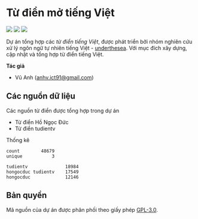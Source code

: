 # Từ điển mở tiếng Việt

![](https://img.shields.io/badge/made%20with-%E2%9D%A4-red.svg)
![](https://img.shields.io/badge/opensource-vietnamese-blue.svg)
![](https://img.shields.io/badge/build-passing-green.svg)

Dự án tổng hợp các *từ điển tiếng Việt*, được phát triển bởi nhóm nghiên cứu xử lý ngôn ngữ tự nhiên tiếng Việt - [underthesea](https://github.com/undertheseanlp). Với mục đích xây dựng, cập nhật và tổng hợp từ điển tiếng Việt.

**Tác giả** 

* Vũ Anh ([anhv.ict91@gmail.com](anhv.ict91@gmail.com))

## Các nguồn dữ liệu 

Các nguồn từ điển được tổng hợp trong dự án 

* Từ điển Hồ Ngọc Đức
* Từ điển tudientv

Thống kê

```
count        48679
unique           3

tudientv              18984
hongocduc tudientv    17549
hongocduc             12146 
```


## Bản quyền

Mã nguồn của dự án được phân phối theo giấy phép [GPL-3.0](LICENSE.txt).